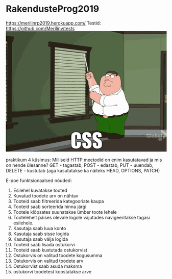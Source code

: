 # RakendusteProg2019
https://merilinrp2019.herokuapp.com/
Testid: https://github.com/Merilinv/tests
![](giphy.gif)

praktikum 4 küsimus: Milliseid HTTP meetodid on enim kasutatavad ja mis on nende ülesanne?
GET - tagastab,
POST - edastab,
PUT - uuendab, 
DELETE - kustutab
(aga kasutatakse ka näiteks HEAD, OPTIONS, PATCH)

E-poe funktsionaalsed nõuded:
1. Esilehel kuvatakse tooted
2. Kuvatud toodete arv on nähtav
2. Tooteid saab filtreerida kategooriate kaupa
3. Tooteid saab sorteerida hinna järgi
4. Tootele klõpsates suunatakse ümber toote lehele
5. Tootelehelt päises olevale logole vajutades navigeeritakse tagasi esilehele.
6. Kasutaja saab luua konto
7. Kasutaja saab sisse logida
8. Kasutaja saab välja logida
9. Tooteid saab lisada ostukorvi
10. Tooteid saab kustutada ostukorvist
11. Ostukorvis on valitud toodete kogusumma
12. Ostukorvis on valitud toodete arv
13. Ostukorvist saab asuda maksma
14. ostukorvi toodetest koostatakse arve



